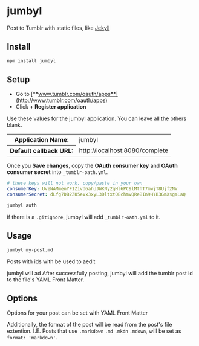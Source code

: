 # jumbyl

Post to Tumblr with static files, like [Jekyll](http://github.com/mojombo/jekyll)

## Install

``` bash
npm install jumbyl
```

## Setup

+ Go to [**www.tumblr.com/oauth/apps**](http://www.tumblr.com/oauth/apps)
+ Click **+ Register application**

Use these values for the jumbyl application. You can leave all the others blank.

<table>
  <tr><th>Application Name:</th><td>jumbyl</td></tr>
  <tr><th>Default callback URL:</th><td>http://localhost:8080/complete</td></tr>
</table>

Once you **Save changes**, copy the **OAuth consumer key** and **OAuth consumer secret** into `_tumblr-oath.yml`.

``` yaml
# these keys will not work, copy/paste in your own
consumerKey: UveNAMmenYF1Zivd6ahUJWKNy2gHl6PC9lMthT7mwjT8Ujf2NV
consumerSecret: dLfg7DB2ZU5eVx3xyL3DltxtOBchmvQReBIn9HYB3GmXsgYLaQ
```

``` bash
jumbyl auth
```

if there is a `.gitignore`, jumbyl will add `_tumblr-oath.yml` to it.

## Usage

``` bash
jumbyl my-post.md
```

Posts with ids with be used to aedit

jumbyl will ad After successfully posting, jumbyl will add the tumblr post id to the file's YAML Front Matter.

## Options

Options for your post can be set with YAML Front Matter

Additionally, the format of the post will be read from the post's file extention. I.E. Posts that use `.markdown` `.md` `.mkdn` `.mdown`, will be set as `format: 'markdown'`.
